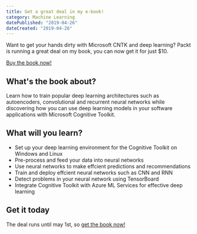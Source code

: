 ```yaml
---
title: Get a great deal in my e-book!
category: Machine Learning
datePublished: "2019-04-26"
dateCreated: "2019-04-26"
---
```


<p>Want to get your hands dirty with Microsoft CNTK and deep learning? Packt is running a great deal on my book, you can now get it for just $10.</p><p><a href="https://www.packtpub.com/big-data-and-business-intelligence/deep-learning-microsoft-cognitive-toolkit-quick-start-guide">Buy the book now!</a></p><h2 id="what-s-the-book-about">What's the book about?</h2><p>Learn how to train popular deep learning architectures such as autoencoders, convolutional and recurrent neural networks while discovering how you can use deep learning models in your software applications with Microsoft Cognitive Toolkit.</p><h2 id="what-will-you-learn">What will you learn?</h2><ul><li>Set up your deep learning environment for the Cognitive Toolkit on Windows and Linux</li><li>Pre-process and feed your data into neural networks</li><li>Use neural networks to make effcient predictions and recommendations</li><li>Train and deploy effcient neural networks such as CNN and RNN</li><li>Detect problems in your neural network using TensorBoard</li><li>Integrate Cognitive Toolkit with Azure ML Services for effective deep learning</li></ul><h2 id="get-it-today">Get it today</h2><p>The deal runs until may 1st, so <a href="https://www.packtpub.com/big-data-and-business-intelligence/deep-learning-microsoft-cognitive-toolkit-quick-start-guide">get the book now! </a></p>

